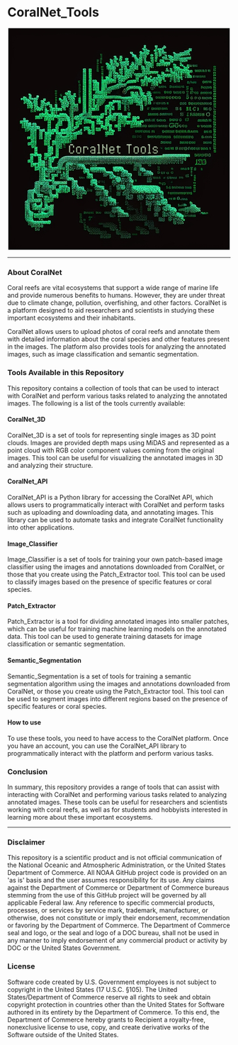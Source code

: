# CoralNet_Tools  


<p align="center">
  <img src="./Figures/CoralNet_Tools_Logo.png" alt="CoralNet_Tools_Logo">
</p>

---

### **About CoralNet**
Coral reefs are vital ecosystems that support a wide range of marine life and provide numerous 
benefits to humans. However, they are under threat due to climate change, pollution, overfishing, 
and other factors. CoralNet is a platform designed to aid researchers and scientists in studying 
these important ecosystems and their inhabitants.

CoralNet allows users to upload photos of coral reefs and annotate them with detailed information 
about the coral species and other features present in the images. The platform also provides tools 
for analyzing the annotated images, such as image classification and semantic segmentation.

### **Tools Available in this Repository**
This repository contains a collection of tools that can be used to interact with CoralNet and 
perform various tasks related to analyzing the annotated images. The following is a list of the 
tools currently available:

#### **CoralNet_3D**
CoralNet_3D is a set of tools for representing single images as 3D point clouds. Images are 
provided depth maps using MiDAS and represented as a point cloud with RGB color component values 
coming from the original images. This tool can be useful for visualizing the annotated images in 3D 
and analyzing their structure.

#### **CoralNet_API**
CoralNet_API is a Python library for accessing the CoralNet API, which allows users to 
programmatically interact with CoralNet and perform tasks such as uploading and downloading data, 
and annotating images. This library can be used to automate tasks and integrate CoralNet 
functionality into other applications.

#### **Image_Classifier**
Image_Classifier is a set of tools for training your own patch-based image classifier using the 
images and annotations downloaded from CoralNet, or those that you create using the Patch_Extractor 
tool. This tool can be used to classify images based on the presence of specific features or coral
species.

#### **Patch_Extractor**
Patch_Extractor is a tool for dividing annotated images into smaller patches, which can be useful 
for training machine learning models on the annotated data. This tool can be used to generate 
training datasets for image classification or semantic segmentation.

#### **Semantic_Segmentation**
Semantic_Segmentation is a set of tools for training a semantic segmentation algorithm using the 
images and annotations downloaded from CoralNet, or those you create using the Patch_Extractor 
tool. This tool can be used to segment images into different regions based on the presence of 
specific features or coral species.

#### **How to use**
To use these tools, you need to have access to the CoralNet platform. Once you have an account, 
you can use the CoralNet_API library to programmatically interact with the platform and perform 
various tasks.

### **Conclusion**
In summary, this repository provides a range of tools that can assist with interacting with 
CoralNet and performing various tasks related to analyzing annotated images. These tools can be 
useful for researchers and scientists working with coral reefs, as well as for students and
hobbyists interested in learning more about these important ecosystems.

---

### Disclaimer

This repository is a scientific product and is not official communication of the National 
Oceanic and Atmospheric Administration, or the United States Department of Commerce. All NOAA 
GitHub project code is provided on an 'as is' basis and the user assumes responsibility for its 
use. Any claims against the Department of Commerce or Department of Commerce bureaus stemming from 
the use of this GitHub project will be governed by all applicable Federal law. Any reference to 
specific commercial products, processes, or services by service mark, trademark, manufacturer, or 
otherwise, does not constitute or imply their endorsement, recommendation or favoring by the 
Department of Commerce. The Department of Commerce seal and logo, or the seal and logo of a DOC 
bureau, shall not be used in any manner to imply endorsement of any commercial product or activity 
by DOC or the United States Government.


### License 

Software code created by U.S. Government employees is not subject to copyright in the United States 
(17 U.S.C. §105). The United States/Department of Commerce reserve all rights to seek and obtain 
copyright protection in countries other than the United States for Software authored in its 
entirety by the Department of Commerce. To this end, the Department of Commerce hereby grants to 
Recipient a royalty-free, nonexclusive license to use, copy, and create derivative works of the 
Software outside of the United States.
